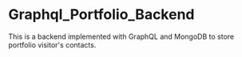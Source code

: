 # Graphql_Portfolio_Backend
This is a backend implemented with GraphQL and MongoDB to store portfolio visitor's contacts. 
